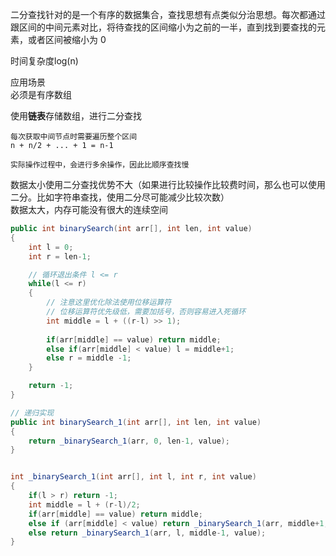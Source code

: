 二分查找针对的是一个有序的数据集合，查找思想有点类似分治思想。每次都通过跟区间的中间元素对比，将待查找的区间缩小为之前的一半，直到找到要查找的元素，或者区间被缩小为 0

时间复杂度log(n)

应用场景    
必须是有序数组

使用**链表**存储数组，进行二分查找    
```
每次获取中间节点时需要遍历整个区间    
n + n/2 + ... + 1 = n-1    

实际操作过程中，会进行多余操作，因此比顺序查找慢    
```

数据太小使用二分查找优势不大（如果进行比较操作比较费时间，那么也可以使用二分。比如字符串查找，使用二分尽可能减少比较次数）    
数据太大，内存可能没有很大的连续空间    

```Java
public int binarySearch(int arr[], int len, int value)
{
    int l = 0;
    int r = len-1;

    // 循环退出条件 l <= r
    while(l <= r)
    {
        // 注意这里优化除法使用位移运算符
        // 位移运算符优先级低，需要加括号，否则容易进入死循环
        int middle = l + ((r-l) >> 1);
        
        if(arr[middle] == value) return middle;
        else if(arr[middle] < value) l = middle+1;
        else r = middle -1;
    }

    return -1;
}

// 递归实现
public int binarySearch_1(int arr[], int len, int value)
{
    return _binarySearch_1(arr, 0, len-1, value);
}


int _binarySearch_1(int arr[], int l, int r, int value)
{
    if(l > r) return -1;
    int middle = l + (r-l)/2;
    if(arr[middle] == value) return middle;
    else if (arr[middle] < value) return _binarySearch_1(arr, middle+1, r, value);
    else return _binarySearch_1(arr, l, middle-1, value);
}
```

